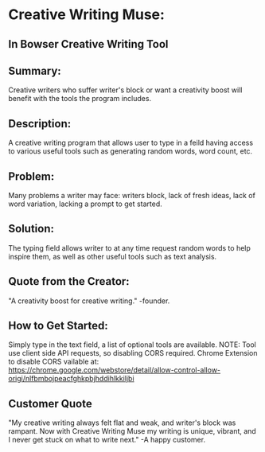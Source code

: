 # Creative Writing Muse: #
## In Bowser Creative Writing Tool ##

## Summary: ##
Creative writers who suffer writer's block or want a creativity boost will benefit with the tools the program includes.

## Description: ##
A creative writing program that allows user to type in a feild having access to various useful tools such as generating random words, word count, etc.

## Problem: ##
Many problems a writer may face: writers block, lack of fresh ideas, lack of word variation, lacking a prompt to get started.

## Solution: ##
The typing field allows writer to at any time request random words to help inspire them, as well as other useful tools such as text analysis.

## Quote from the Creator: ##
"A creativity boost for creative writing." -founder.

## How to Get Started: ##
Simply type in the text field, a list of optional tools are available.
NOTE:
Tool use client side API requests, so disabling CORS required.
Chrome Extension to disable CORS vailable at:
https://chrome.google.com/webstore/detail/allow-control-allow-origi/nlfbmbojpeacfghkpbjhddihlkkiljbi

## Customer Quote ##
"My creative writing always felt flat and weak, and writer's block was rampant.  Now with Creative Writing Muse my writing is unique, vibrant, and I never get stuck on what to write next." -A happy customer.
